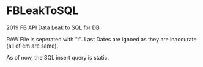 # FBLeakToSQL
2019 FB API Data Leak to SQL for DB

RAW File is seperated with ":". Last Dates are ignoed as they are inaccurate (all of em are same).

As of now, the SQL insert query is static.

